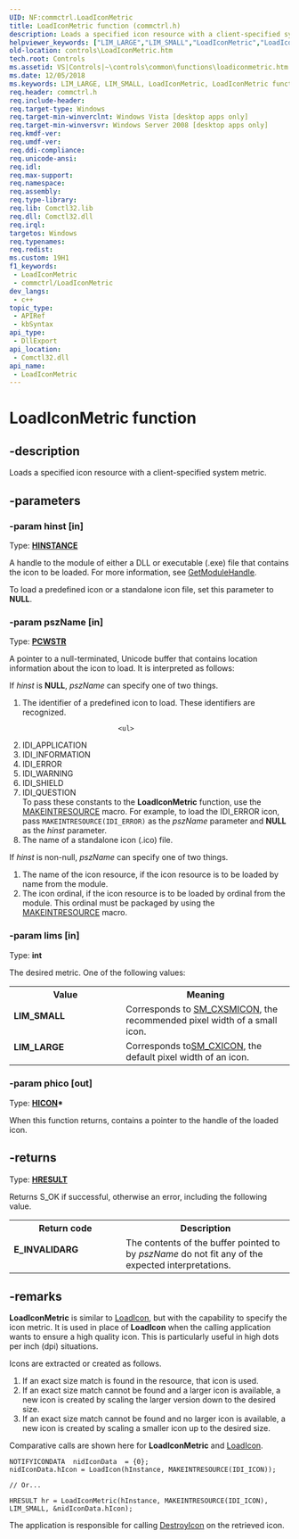 ```yaml
---
UID: NF:commctrl.LoadIconMetric
title: LoadIconMetric function (commctrl.h)
description: Loads a specified icon resource with a client-specified system metric.
helpviewer_keywords: ["LIM_LARGE","LIM_SMALL","LoadIconMetric","LoadIconMetric function [Windows Controls]","_shell_LoadIconMetric","_shell_LoadIconMetric_cpp","commctrl/LoadIconMetric","controls.LoadIconMetric","controls._shell_LoadIconMetric"]
old-location: controls\LoadIconMetric.htm
tech.root: Controls
ms.assetid: VS|Controls|~\controls\common\functions\loadiconmetric.htm
ms.date: 12/05/2018
ms.keywords: LIM_LARGE, LIM_SMALL, LoadIconMetric, LoadIconMetric function [Windows Controls], _shell_LoadIconMetric, _shell_LoadIconMetric_cpp, commctrl/LoadIconMetric, controls.LoadIconMetric, controls._shell_LoadIconMetric
req.header: commctrl.h
req.include-header: 
req.target-type: Windows
req.target-min-winverclnt: Windows Vista [desktop apps only]
req.target-min-winversvr: Windows Server 2008 [desktop apps only]
req.kmdf-ver: 
req.umdf-ver: 
req.ddi-compliance: 
req.unicode-ansi: 
req.idl: 
req.max-support: 
req.namespace: 
req.assembly: 
req.type-library: 
req.lib: Comctl32.lib
req.dll: Comctl32.dll
req.irql: 
targetos: Windows
req.typenames: 
req.redist: 
ms.custom: 19H1
f1_keywords:
 - LoadIconMetric
 - commctrl/LoadIconMetric
dev_langs:
 - c++
topic_type:
 - APIRef
 - kbSyntax
api_type:
 - DllExport
api_location:
 - Comctl32.dll
api_name:
 - LoadIconMetric
---
```


# LoadIconMetric function


## -description

Loads a specified icon resource with a client-specified system metric.

## -parameters

### -param hinst [in]

Type: <b><a href="/windows/desktop/WinProg/windows-data-types">HINSTANCE</a></b>

A handle to the module of either a DLL or executable (.exe) file that contains the icon to be loaded. For more information, see <a href="/windows/desktop/api/libloaderapi/nf-libloaderapi-getmodulehandlea">GetModuleHandle</a>.

                    

To load a predefined icon or a standalone icon file, set this parameter to <b>NULL</b>.

### -param pszName [in]

Type: <b><a href="/windows/desktop/WinProg/windows-data-types">PCWSTR</a></b>

A pointer to a null-terminated, Unicode buffer that contains location information about the icon to load. It is interpreted as follows:
        
                    

If <i>hinst</i> is <b>NULL</b>, <i>pszName</i> can specify one of two things.

<ol>
<li>The identifier of a predefined icon to load. These identifiers are recognized.

                            <ul>
<li>IDI_APPLICATION</li>
<li>IDI_INFORMATION</li>
<li>IDI_ERROR</li>
<li>IDI_WARNING</li>
<li>IDI_SHIELD</li>
<li>IDI_QUESTION</li>
</ul>
To pass these constants to the <b>LoadIconMetric</b> function, use the <a href="/windows/desktop/api/winuser/nf-winuser-makeintresourcea">MAKEINTRESOURCE</a> macro. For example, to load the IDI_ERROR icon, pass <code>MAKEINTRESOURCE(IDI_ERROR)</code> as the <i>pszName</i> parameter and <b>NULL</b> as the <i>hinst</i> parameter.

</li>
<li>The name of a standalone icon (.ico) file.</li>
</ol>
If <i>hinst</i> is non-null, <i>pszName</i> can specify one of two things.

<ol>
<li>The name of the icon resource, if the icon resource is to be loaded by name from the module.</li>
<li>The icon ordinal, if the icon resource is to be loaded by ordinal from the module. This ordinal must be packaged by using the <a href="/windows/desktop/api/winuser/nf-winuser-makeintresourcea">MAKEINTRESOURCE</a> macro.</li>
</ol>

### -param lims [in]

Type: <b>int</b>

The desired metric. One of the following values:

<table>
<tr>
<th>Value</th>
<th>Meaning</th>
</tr>
<tr>
<td width="40%"><a id="LIM_SMALL"></a><a id="lim_small"></a><dl>
<dt><b>LIM_SMALL</b></dt>
</dl>
</td>
<td width="60%">
Corresponds to <a href="/windows/desktop/api/winuser/nf-winuser-getsystemmetrics">SM_CXSMICON</a>, the recommended pixel width of a small icon.

</td>
</tr>
<tr>
<td width="40%"><a id="LIM_LARGE"></a><a id="lim_large"></a><dl>
<dt><b>LIM_LARGE</b></dt>
</dl>
</td>
<td width="60%">
Corresponds to<a href="/windows/desktop/api/winuser/nf-winuser-getsystemmetrics">SM_CXICON</a>, the default pixel width of an icon.

</td>
</tr>
</table>

### -param phico [out]

Type: <b><a href="/windows/desktop/WinProg/windows-data-types">HICON</a>*</b>

When this function returns, contains a pointer to the handle of the loaded icon.

## -returns

Type: <b><a href="/windows/desktop/WinProg/windows-data-types">HRESULT</a></b>

Returns S_OK if successful, otherwise an error, including the following value.

<table>
<tr>
<th>Return code</th>
<th>Description</th>
</tr>
<tr>
<td width="40%">
<dl>
<dt><b>E_INVALIDARG</b></dt>
</dl>
</td>
<td width="60%">
The contents of the buffer pointed to by <i>pszName</i> do not fit any of the expected interpretations.

</td>
</tr>
</table>

## -remarks

<b>LoadIconMetric</b> is similar to <a href="/windows/desktop/api/winuser/nf-winuser-loadicona">LoadIcon</a>, but with the capability to specify the icon metric. It is used in place of <b>LoadIcon</b> when the calling application wants to ensure a high quality icon. This is particularly useful in high dots per inch (dpi) situations.

Icons are extracted or created as follows.

                

<ol>
<li>If an exact size match is found in the resource, that icon is used.</li>
<li>If an exact size match cannot be found and a larger icon is available, a new icon is created by scaling the larger version down to the desired size.</li>
<li>If an exact size match cannot be found and no larger icon is available, a new icon is created by scaling a smaller icon up to the desired size.</li>
</ol>
Comparative calls are shown here for <b>LoadIconMetric</b> and <a href="/windows/desktop/api/winuser/nf-winuser-loadicona">LoadIcon</a>.

<pre class="syntax" xml:space="preserve"><code>NOTIFYICONDATA  nidIconData  = {0};
nidIconData.hIcon = LoadIcon(hInstance, MAKEINTRESOURCE(IDI_ICON));

// Or...

HRESULT hr = LoadIconMetric(hInstance, MAKEINTRESOURCE(IDI_ICON), LIM_SMALL, &amp;nidIconData.hIcon);</code></pre>
The application is responsible for calling <a href="/windows/desktop/api/winuser/nf-winuser-destroyicon">DestroyIcon</a> on the retrieved icon.